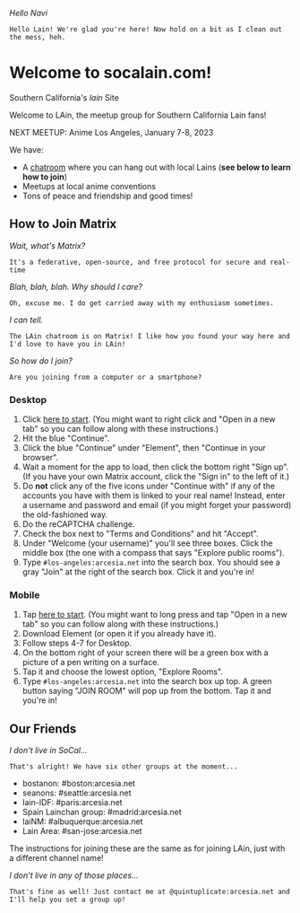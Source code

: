 _Hello Navi_

`Hello Lain! We're glad you're here! Now hold on a bit as I clean out the mess, heh.`

# Welcome to socalain.com!

Southern California's _lain_ Site

Welcome to LAin, the meetup group for Southern California Lain fans!

NEXT MEETUP: Anime Los Angeles, January 7-8, 2023

We have:
- A [chatroom](https://matrix.to/#/#los-angeles:arcesia.net) where you can hang out with local Lains (**see below to learn how to join**)
- Meetups at local anime conventions
- Tons of peace and friendship and good times!

## How to Join Matrix

_Wait, what's Matrix?_

`It's a federative, open-source, and free protocol for secure and real-time`

_Blah, blah, blah. Why should I care?_

`Oh, excuse me. I do get carried away with my enthusiasm sometimes. `

_I can tell._

`The LAin chatroom is on Matrix! I like how you found your way here and I'd love to have you in LAin!`

_So how do I join?_

`Are you joining from a computer or a smartphone?`
### Desktop
1. Click [here to start](https://matrix.to/#/#los-angeles:arcesia.net). (You might want to right click and "Open in a new tab" so you can follow along with these instructions.)
2. Hit the blue "Continue".
3. Click the blue "Continue" under "Element", then "Continue in your browser".
4. Wait a moment for the app to load, then click the bottom right "Sign up". (If you have your own Matrix account, click the "Sign in" to the left of it.)
5. Do **not** click any of the five icons under "Continue with" if any of the accounts you have with them is linked to your real name! Instead, enter a username and password and email (if you might forget your password) the old-fashioned way.
6. Do the reCAPTCHA challenge.
7. Check the box next to "Terms and Conditions" and hit "Accept".
8. Under "Welcome (your username)" you'll see three boxes. Click the middle box (the one with a compass that says "Explore public rooms").
9. Type `#los-angeles:arcesia.net` into the search box. You should see a gray "Join" at the right of the search box. Click it and you're in!

### Mobile
1. Tap [here to start](https://matrix.to/#/#los-angeles:arcesia.net). (You might want to long press and tap "Open in a new tab" so you can follow along with these instructions.)
2. Download Element (or open it if you already have it).
3. Follow steps 4-7 for Desktop.
4. On the bottom right of your screen there will be a green box with a picture of a pen writing on a surface.
5. Tap it and choose the lowest option, "Explore Rooms".
7. Type `#los-angeles:arcesia.net` into the search box up top. A green button saying "JOIN ROOM" will pop up from the bottom. Tap it and you're in!

## Our Friends
_I don't live in SoCal..._

`That's alright! We have six other groups at the moment...`

- bostanon: #boston:arcesia.net
- seanons: #seattle:arcesia.net
- lain-IDF: #paris:arcesia.net
- Spain Lainchan group: #madrid:arcesia.net
- laiNM: #albuquerque:arcesia.net
- Lain Area: #san-jose:arcesia.net

The instructions for joining these are the same as for joining LAin, just with a different channel name!

_I don't live in any of those places..._

`That's fine as well! Just contact me at @quintuplicate:arcesia.net and I'll help you set a group up!`
